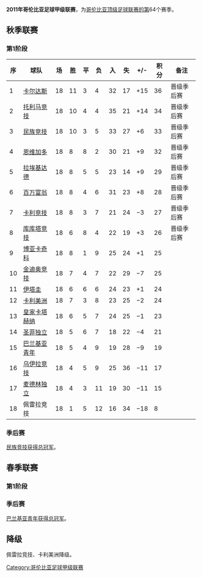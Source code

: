 **2011年哥伦比亚足球甲级联赛**，为[哥伦比亚顶级足球联赛的第](../Page/哥伦比亚.md "wikilink")64个赛季。

## 秋季联赛

### 第1阶段

| 序  | 球队                                                            | 场  | 胜  | 平 | 负  | 入  | 失  | \+/- | 积分 | 备注    |
| -- | ------------------------------------------------------------- | -- | -- | - | -- | -- | -- | ---- | -- | ----- |
| 1  | [卡尔达斯](https://zh.wikipedia.org/wiki/卡尔达斯十一人足球俱乐部 "wikilink") | 18 | 11 | 3 | 4  | 32 | 17 | \+15 | 36 | 晋级季后赛 |
| 2  | [托利马竞技](https://zh.wikipedia.org/wiki/托利马竞技 "wikilink")       | 18 | 10 | 4 | 4  | 35 | 21 | \+14 | 34 | 晋级季后赛 |
| 3  | [民族竞技](https://zh.wikipedia.org/wiki/民族竞技 "wikilink")         | 18 | 10 | 3 | 5  | 33 | 27 | \+6  | 33 | 晋级季后赛 |
| 4  | [恩维加多](https://zh.wikipedia.org/wiki/恩维加多足球俱乐部 "wikilink")    | 18 | 8  | 8 | 2  | 30 | 21 | \+9  | 32 | 晋级季后赛 |
| 5  | [拉埃基达德](https://zh.wikipedia.org/wiki/拉埃基达德竞技俱乐部 "wikilink")  | 18 | 8  | 5 | 5  | 23 | 14 | \+9  | 29 | 晋级季后赛 |
| 6  | [百万富翁](../Page/百万富翁足球俱乐部.md "wikilink")                       | 18 | 8  | 4 | 6  | 31 | 23 | \+8  | 28 | 晋级季后赛 |
| 7  | [卡利竞技](https://zh.wikipedia.org/wiki/卡利竞技 "wikilink")         | 18 | 8  | 3 | 7  | 21 | 24 | −3   | 27 | 晋级季后赛 |
| 8  | [库库塔竞技](https://zh.wikipedia.org/wiki/库库塔竞技 "wikilink")       | 18 | 6  | 8 | 4  | 22 | 19 | \+3  | 26 | 晋级季后赛 |
| 9  | [博亚卡奇科](https://zh.wikipedia.org/wiki/博亚卡奇科足球俱乐部 "wikilink")  | 18 | 8  | 1 | 9  | 25 | 24 | \+1  | 25 |       |
| 10 | [金迪奥竞技](https://zh.wikipedia.org/wiki/金迪奥竞技 "wikilink")       | 18 | 7  | 4 | 7  | 22 | 29 | −7   | 25 |       |
| 11 | [伊塔圭](https://zh.wikipedia.org/wiki/伊塔圭足球俱乐部 "wikilink")      | 18 | 6  | 6 | 6  | 24 | 23 | \+1  | 24 |       |
| 12 | [卡利美洲](../Page/卡利美洲.md "wikilink")                            | 18 | 7  | 3 | 8  | 23 | 25 | −2   | 24 |       |
| 13 | [皇家卡塔赫纳](https://zh.wikipedia.org/wiki/皇家卡塔赫纳 "wikilink")     | 18 | 6  | 5 | 7  | 24 | 25 | −1   | 23 |       |
| 14 | [圣菲独立](https://zh.wikipedia.org/wiki/圣菲独立 "wikilink")         | 18 | 5  | 6 | 7  | 18 | 22 | −4   | 21 |       |
| 15 | [巴兰基亚青年](../Page/巴兰基亚青年.md "wikilink")                        | 18 | 5  | 4 | 9  | 19 | 28 | −9   | 19 |       |
| 16 | [乌伊拉竞技](https://zh.wikipedia.org/wiki/乌伊拉竞技 "wikilink")       | 18 | 4  | 5 | 9  | 25 | 36 | −11  | 17 |       |
| 17 | [麦德林独立](../Page/麦德林独立.md "wikilink")                          | 18 | 4  | 3 | 11 | 19 | 30 | −11  | 15 |       |
| 18 | 佩雷拉竞技                                                         | 18 | 1  | 5 | 12 | 16 | 34 | −18  | 8  |       |

### 季后赛

[民族竞技获得总冠军](https://zh.wikipedia.org/wiki/民族竞技 "wikilink")。

## 春季联赛

### 第1阶段

### 季后赛

[巴兰基亚青年获得总冠军](../Page/巴兰基亚青年.md "wikilink")。

## 降级

佩雷拉竞技、卡利美洲降级。

[Category:哥伦比亚足球甲级联赛](https://zh.wikipedia.org/wiki/Category:哥伦比亚足球甲级联赛 "wikilink")